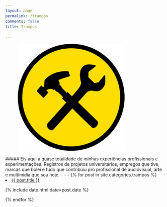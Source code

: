 ```yaml
---
layout: page
permalink: /trampos
comments: false
title: Trampos.

---
```


<figure>
  <img alt="Laureano." src="/images/TRAMPOS.png"/>
</figure>
<p></p>
##### Eis aqui a quase totalidade de minhas experiências profissionais e experimentações. Registros de projetos universitários, empregos que tive, marcas que bolei e tudo que contribuiu pro profissional de audiovisual, arte e multimídia que sou hoje.
- - -
{% for post in site.categories.trampos %}
 <li><a href="{{ post.url }}">{{ post.title }}</a>
    <P> <span>{% include date.html date=post.date %}</span>
    </P>
</li>
{% endfor %}